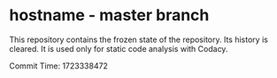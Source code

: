 # hostname - master branch

This repository contains the frozen state of the repository.
Its history is cleared. It is used only for static code
analysis with Codacy.

Commit Time: 1723338472